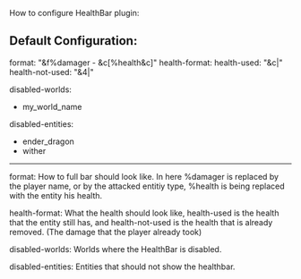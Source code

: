 How to configure HealthBar plugin:

Default Configuration:
------------------------------------------------------
format: "&f%damager - &c[%health&c]"
health-format:
  health-used: "&c|"
  health-not-used: "&4|"

disabled-worlds:
- my_world_name

disabled-entities:
- ender_dragon
- wither
------------------------------------------------------

format:
How to full bar should look like. In here %damager is replaced by the player name, or by the attacked entitiy type, %health is being replaced with the entity his health.

health-format:
What the health should look like, health-used is the health that the entity still has, and health-not-used is the health that is already removed. (The damage that the player already took)

disabled-worlds:
Worlds where the HealthBar is disabled.

disabled-entities:
Entities that should not show the healthbar.

